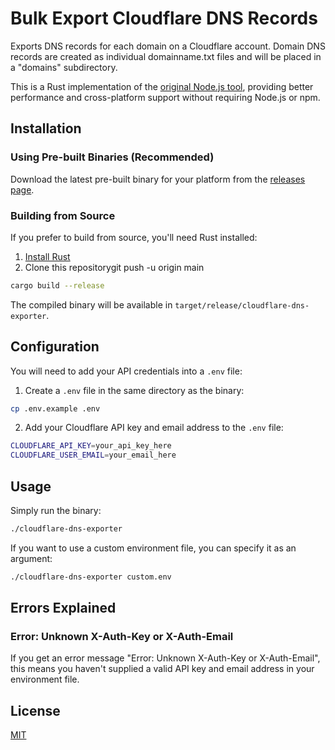 # Bulk Export Cloudflare DNS Records

Exports DNS records for each domain on a Cloudflare account. Domain DNS records are created as individual domainname.txt files and will be placed in a "domains" subdirectory.

This is a Rust implementation of the [original Node.js tool](https://github.com/shaneturner/export-cloudflare-dns), providing better performance and cross-platform support without requiring Node.js or npm.

## Installation

### Using Pre-built Binaries (Recommended)

Download the latest pre-built binary for your platform from the [releases page](https://github.com/shaneturner/cloudflare-dns-exporter/releases).

### Building from Source

If you prefer to build from source, you'll need Rust installed:

1. [Install Rust](https://www.rust-lang.org/tools/install)
2. Clone this repositorygit push -u origin main

```bash
cargo build --release
```

The compiled binary will be available in `target/release/cloudflare-dns-exporter`.

## Configuration

You will need to add your API credentials into a `.env` file:

1. Create a `.env` file in the same directory as the binary:

```bash
cp .env.example .env
```

2. Add your Cloudflare API key and email address to the `.env` file:

```bash
CLOUDFLARE_API_KEY=your_api_key_here
CLOUDFLARE_USER_EMAIL=your_email_here
```

## Usage

Simply run the binary:

```bash
./cloudflare-dns-exporter
```

If you want to use a custom environment file, you can specify it as an argument:

```bash
./cloudflare-dns-exporter custom.env
```

## Errors Explained

### Error: Unknown X-Auth-Key or X-Auth-Email

If you get an error message "Error: Unknown X-Auth-Key or X-Auth-Email", this means you haven't supplied a valid API key and email address in your environment file.

## License

[MIT](LICENSE)
